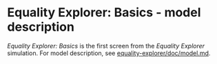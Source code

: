 # Equality Explorer: Basics - model description

_Equality Explorer: Basics_ is the first screen from the _Equality Explorer_ simulation.
For model description,
see [equality-explorer/doc/model.md](https://github.com/phetsims/equality-explorer/blob/main/doc/model.md).